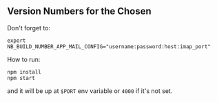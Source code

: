 Version Numbers for the Chosen
----

Don't forget to:
```
export NB_BUILD_NUMBER_APP_MAIL_CONFIG="username:password:host:imap_port"
```

How to run:
```
npm install
npm start
```
and it will be up at ```$PORT``` env variable or ```4000``` if it's not set.
